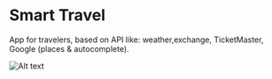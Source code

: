 # Smart Travel
 App for travelers, based on API like: weather,exchange, TicketMaster, Google (places & autocomplete).
 
 ![Alt text](http://full/path/to/img.jpg "Travel App")
